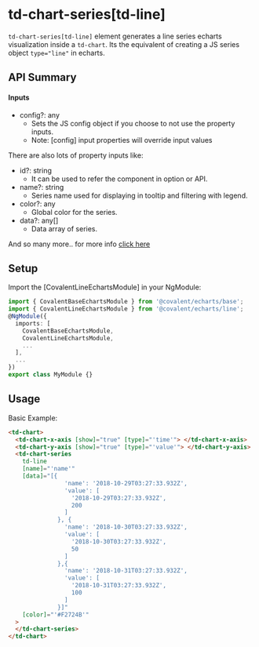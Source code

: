 # td-chart-series[td-line]

`td-chart-series[td-line]` element generates a line series echarts visualization inside a `td-chart`. Its the equivalent of creating a JS series object `type="line"` in echarts.

## API Summary

#### Inputs

- config?: any
  - Sets the JS config object if you choose to not use the property inputs.
  - Note: [config] input properties will override input values

There are also lots of property inputs like:

- id?: string
  - It can be used to refer the component in option or API.
- name?: string
  - Series name used for displaying in tooltip and filtering with legend.
- color?: any
  - Global color for the series.
- data?: any[]
  - Data array of series.

And so many more.. for more info [click here](https://echarts.apache.org/en/option.html#series-line)

## Setup

Import the [CovalentLineEchartsModule] in your NgModule:

```typescript
import { CovalentBaseEchartsModule } from '@covalent/echarts/base';
import { CovalentLineEchartsModule } from '@covalent/echarts/line';
@NgModule({
  imports: [
    CovalentBaseEchartsModule,
    CovalentLineEchartsModule,
    ...
  ],
  ...
})
export class MyModule {}
```

## Usage

Basic Example:

```html
<td-chart>
  <td-chart-x-axis [show]="true" [type]="'time'"> </td-chart-x-axis>
  <td-chart-y-axis [show]="true" [type]="'value'"> </td-chart-y-axis>
  <td-chart-series
    td-line
    [name]="'name'"
    [data]="[{
                'name': '2018-10-29T03:27:33.932Z',
                'value': [
                  '2018-10-29T03:27:33.932Z',
                  200
                ]
              }, {
                'name': '2018-10-30T03:27:33.932Z',
                'value': [
                  '2018-10-30T03:27:33.932Z',
                  50
                ]
              },{
                'name': '2018-10-31T03:27:33.932Z',
                'value': [
                  '2018-10-31T03:27:33.932Z',
                  100
                ]
              }]"
    [color]="'#F2724B'"
  >
  </td-chart-series>
</td-chart>
```
